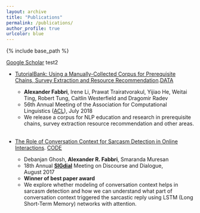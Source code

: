 ```yaml
---
layout: archive
title: "Publications"
permalink: /publications/
author_profile: true
urlcolor: blue
---
```


{% include base_path %}

[Google Scholar](https://scholar.google.com/citations?user=GgfJdhwAAAAJ&hl=en)
test2

* [TutorialBank: Using a Manually-Collected Corpus for Prerequisite Chains, Survey Extraction and Resource Recommendation]().[DATA]()<br/>
    - **Alexander Fabbri**, Irene Li, Prawat Trairatvorakul, Yijiao He, Weitai Ting, Robert Tung, Caitlin Westerfield and Dragomir Radev
    - 56th Annual Meeting of the Association for Computational Linguistics ([ACL](http://acl2018.org/)), July 2018<br/>
    - We release a corpus for NLP education and research in prerequisite chains, survey extraction resource recommendation and other areas. <br/> <br/>

* [The Role of Conversation Context for Sarcasm Detection in Online Interactions](https://arxiv.org/abs/1707.06226). [CODE](https://github.com/Alex-Fabbri/deep_learning_nlp_sarcasm)<br/>
    - Debanjan Ghosh, **Alexander R. Fabbri**, Smaranda Muresan<br/>
    - 18th Annual [**SIGdial**](http://www.sigdial.org/) Meeting on Discourse and Dialogue, August 2017<br/>
    - **Winner of best paper award**<br/>
    - We explore whether modeling of conversation context helps in sarcasm detection and how we can understand what part of conversation context triggered the sarcastic reply using LSTM (Long Short-Term Memory) networks with attention.

